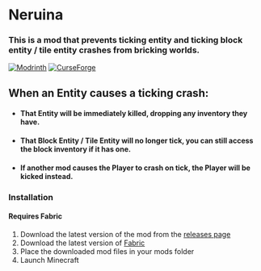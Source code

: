 # Neruina

### This is a mod that prevents ticking entity and ticking block entity / tile entity crashes from bricking worlds.

[![Modrinth](https://img.shields.io/modrinth/dt/neruina?colour=00AF5C&label=downloads&logo=modrinth)](https://modrinth.com/mod/neruina)
[![CurseForge](https://cf.way2muchnoise.eu/full_851046_downloads.svg)](https://curseforge.com/minecraft/mc-mods/neruina)

## When an Entity causes a ticking crash:
- #### That Entity will be immediately killed, dropping any inventory they have.
- #### That Block Entity / Tile Entity will no longer tick, you can still access the block inventory if it has one.
- #### If another mod causes the Player to crash on tick, the Player will be kicked instead.

### Installation
#### Requires Fabric
1. Download the latest version of the mod from the [releases page](https://modrinth.com/mod/neruina/versions)
2. Download the latest version of [Fabric](https://fabricmc.net/use/)
3. Place the downloaded mod files in your mods folder
4. Launch Minecraft